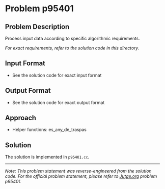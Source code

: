 # Problem p95401

## Problem Description

Process input data according to specific algorithmic requirements.

*For exact requirements, refer to the solution code in this directory.*

## Input Format

- See the solution code for exact input format

## Output Format

- See the solution code for exact output format

## Approach

- Helper functions: es_any_de_traspas

## Solution

The solution is implemented in `p95401.cc`.

---

*Note: This problem statement was reverse-engineered from the solution code. For the official problem statement, please refer to [Jutge.org](https://jutge.org/) problem p95401.*
